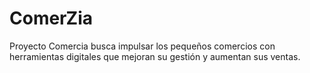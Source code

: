 # ComerZia
Proyecto Comercia busca impulsar los pequeños comercios con herramientas digitales que mejoran su gestión y aumentan sus ventas.

